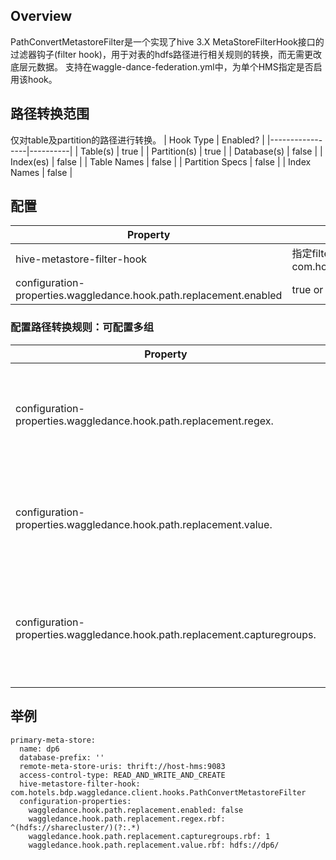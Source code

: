 ## Overview
PathConvertMetastoreFilter是一个实现了hive 3.X MetaStoreFilterHook接口的过滤器钩子(filter hook)，用于对表的hdfs路径进行相关规则的转换，而无需更改底层元数据。
支持在waggle-dance-federation.yml中，为单个HMS指定是否启用该hook。

## 路径转换范围
仅对table及partition的路径进行转换。
| Hook Type       | Enabled? |
|-----------------|----------|
| Table(s)        | true     |
| Partition(s)    | true     |
| Database(s)     | false    |
| Index(es)       | false    |
| Table Names     | false    |
| Partition Specs | false    |
| Index Names     | false    |

## 配置
| Property                                                           | Description                                                                             | Default                     |
|--------------------------------------------------------------------|-----------------------------------------------------------------------------------------|-----------------------------|
| hive-metastore-filter-hook                                         | 指定filter hook类，如路径转换钩子的类名为：com.hotels.bdp.waggledance.client.hooks.PathConvertMetastoreFilter |                             |
| configuration-properties.waggledance.hook.path.replacement.enabled | true or false,是否启用路径转换钩子，默认为false。                                                      | false |
 
### 配置路径转换规则：可配置多组
| Property                                      | Description                                                                            | Default                     |
|-----------------------------------------------|----------------------------------------------------------------------------------------|-----------------------------|
| configuration-properties.waggledance.hook.path.replacement.regex.<ruleName> | Defined regex patterns to check for replacement. Requires matching value.              | [] |
| configuration-properties.waggledance.hook.path.replacement.value.<ruleName> | Defined value patterns to check for replacement. Requires matching regex.              | [] |
| configuration-properties.waggledance.hook.path.replacement.capturegroups.<ruleName> | (Optional) Comma delimited list of capture group indexes to use for regex replacement. | [1] |

## 举例
    primary-meta-store:
      name: dp6
      database-prefix: ''
      remote-meta-store-uris: thrift://host-hms:9083
      access-control-type: READ_AND_WRITE_AND_CREATE
      hive-metastore-filter-hook: com.hotels.bdp.waggledance.client.hooks.PathConvertMetastoreFilter
      configuration-properties:
        waggledance.hook.path.replacement.enabled: false
        waggledance.hook.path.replacement.regex.rbf: ^(hdfs://sharecluster/)(?:.*)
        waggledance.hook.path.replacement.capturegroups.rbf: 1
        waggledance.hook.path.replacement.value.rbf: hdfs://dp6/